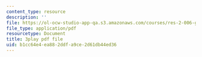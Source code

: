 ```yaml
---
content_type: resource
description: ''
file: https://ol-ocw-studio-app-qa.s3.amazonaws.com/courses/res-2-006-girls-who-build-cameras-summer-2016/b1cc64e4ea882ddfa9ce2d61db44ed36_A4IC92HVLLU.pdf
file_type: application/pdf
resourcetype: Document
title: 3play pdf file
uid: b1cc64e4-ea88-2ddf-a9ce-2d61db44ed36
---
```

